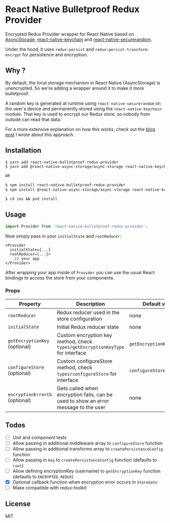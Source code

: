 # React Native Bulletproof Redux Provider

Encrypted Redux Provider wrapper for React Native based on [AsyncStorage](https://github.com/react-native-async-storage/async-storage), [react-native-keychain](https://github.com/oblador/react-native-keychain) and [react-native-securerandom](https://github.com/rh389/react-native-securerandom).

Under the hood, it uses `redux-persist` and `redux-persist-transform-encrypt` for persistence and encryption.

## Why ?

By default, the local storage mechanism in React Native (AsyncStorage) is unencrypted. So we're adding a wrapper around it to make it more bulletproof.

A random key is generated at runtime using `react-native-securerandom` on the user's device and permanently stored using the `react-native-keychain` module. That key is used to encrypt our Redux store, so nobody from outside can read that data.

For a more extensive explanation on how this works, check out the [blog post](https://medium.com/swlh/a-bullet-proof-approach-to-storing-sensitive-user-data-in-react-native-ab3f7a2779f9) I wrote about this approach.

## Installation

```bash
$ yarn add react-native-bulletproof-redux-provider
$ yarn add @react-native-async-storage/async-storage react-native-keychain react-native-securerandom

OR

$ npm install react-native-bulletproof-redux-provider
$ npm install @react-native-async-storage/async-storage react-native-keychain react-native-securerandom

$ cd ios && pod install
```

## Usage

```js
import Provider from 'react-native-bulletproof-redux-provider';
```

Now simply pass in your `initialState` and `rootReducer`:

```
<Provider
  initialState={...}
  rootReducer={...}>
    // your app
</Provider>
```

After wrapping your app inside of `Provider` you can use the usual React bindings to access the store from your components.

### Props

| Property                       | Description                                                                         | Default value             |
| ------------------------------ | ----------------------------------------------------------------------------------- | ------------------------- |
| `rootReducer`                  | Redux reducer used in the store configuration                                       | none                      |
| `initialState`                 | Initial Redux reducer state                                                         | none                      |
| `getEncryptionKey` (optional)  | Custom encryption key method, check `types/getEncryptionKeyType` for interface      | `getEncryptionKeyDefault` |
| `configureStore` (optional)    | Custom configureStore method, check `types/configureStore` for interface            | `configureStoreDefault`   |
| `encryptionErrorCb` (optional) | Gets called when encryption fails, can be used to show an error message to the user | none                      |

## Todos

- [ ] Unit and component tests
- [ ] Allow passing in additional middleware array to `configureStore` function
- [ ] Allow passing in additional transforms array to `createPersistenceConfig` function
- [ ] Allow passing in `key` to `createPersistenceConfig` function (defaults to `root`)
- [ ] Allow defining encryptionKey (username) to `getEncryptionKey` function (defaults to `ENCRYPTED_REDUX`)
- [x] Optional callback function when encryption error occurs in `StoreGate`
- [ ] Make compatible with redux-toolkit

## License

MIT
